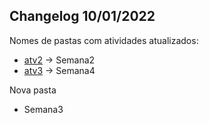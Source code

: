 ## Changelog 10/01/2022

Nomes de pastas com atividades atualizados:
 - [atv2](6e3339ce4dfa0dc290d09eee7d84906434733dd3) -> Semana2
 - [atv3](8bce064d0d300daebc4d3d1818b4be9a8d0917d9) -> Semana4

 Nova pasta
 - Semana3